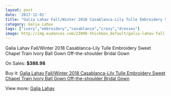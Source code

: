 ```yaml
---
layout: post
date: '2017-12-01'
title: "Galia Lahav Fall/Winter 2018 Casablanca-Lily Tulle Embroidery Sweet Chapel Train Ivory Ball Gown Off-the-shoulder Bridal Gown"
category: Galia Lahav
tags: ["ivory","embroidery","casablanca","crazy","dresses"]
image: http://img.eudances.com/23808-thickbox_default/galia-lahav-fall-winter-2018-casablanca-lily-tulle-embroidery-sweet-chapel-train-ivory-ball-gown-off-the-shoulder-bridal-gown.jpg
---
```

Galia Lahav Fall/Winter 2018 Casablanca-Lily Tulle Embroidery Sweet Chapel Train Ivory Ball Gown Off-the-shoulder Bridal Gown

On Sales: **$388.98**
<a href="https://www.eudances.com/en/galia-lahav/7909-galia-lahav-fall-winter-2018-casablanca-lily-tulle-embroidery-sweet-chapel-train-ivory-ball-gown-off-the-shoulder-bridal-gown.html"><amp-img layout="responsive" width="600" height="600" src="//img.eudances.com/23808-thickbox_default/galia-lahav-fall-winter-2018-casablanca-lily-tulle-embroidery-sweet-chapel-train-ivory-ball-gown-off-the-shoulder-bridal-gown.jpg" alt="Galia Lahav Fall/Winter 2018 Casablanca-Lily Tulle Embroidery Sweet Chapel Train Ivory Ball Gown Off-the-shoulder Bridal Gown 0" /></a>
<a href="https://www.eudances.com/en/galia-lahav/7909-galia-lahav-fall-winter-2018-casablanca-lily-tulle-embroidery-sweet-chapel-train-ivory-ball-gown-off-the-shoulder-bridal-gown.html"><amp-img layout="responsive" width="600" height="600" src="//img.eudances.com/23809-thickbox_default/galia-lahav-fall-winter-2018-casablanca-lily-tulle-embroidery-sweet-chapel-train-ivory-ball-gown-off-the-shoulder-bridal-gown.jpg" alt="Galia Lahav Fall/Winter 2018 Casablanca-Lily Tulle Embroidery Sweet Chapel Train Ivory Ball Gown Off-the-shoulder Bridal Gown 1" /></a>

Buy it: [Galia Lahav Fall/Winter 2018 Casablanca-Lily Tulle Embroidery Sweet Chapel Train Ivory Ball Gown Off-the-shoulder Bridal Gown](https://www.eudances.com/en/galia-lahav/7909-galia-lahav-fall-winter-2018-casablanca-lily-tulle-embroidery-sweet-chapel-train-ivory-ball-gown-off-the-shoulder-bridal-gown.html "Galia Lahav Fall/Winter 2018 Casablanca-Lily Tulle Embroidery Sweet Chapel Train Ivory Ball Gown Off-the-shoulder Bridal Gown")

View more: [Galia Lahav](https://www.eudances.com/en/119-galia-lahav "Galia Lahav")